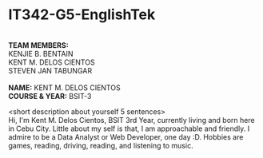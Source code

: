 # IT342-G5-EnglishTek

<br><strong>TEAM MEMBERS:</strong>
<br>KENJIE B. BENTAIN
<br>KENT M. DELOS CIENTOS
<br>STEVEN JAN TABUNGAR
<br>
<br><strong>NAME:</strong> KENT M. DELOS CIENTOS
<br><strong>COURSE & YEAR:</strong> BSIT-3
<br> 


<short description about yourself 5 sentences> <br>
Hi, I'm Kent M. Delos Cientos, BSIT 3rd Year, currently living and born here in Cebu City. Little about my self is that, I am approachable and friendly. I admire to be a Data Analyst or Web Developer, one day :D. Hobbies are games, reading, driving, reading, and listening to music. 
